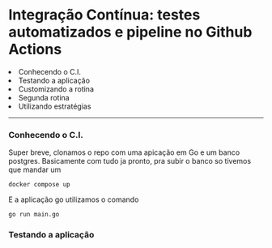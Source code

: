 # Integração Contínua: testes automatizados e pipeline no Github Actions

<li>Conhecendo o C.I.
<li>Testando a aplicação
<li>Customizando a rotina
<li>Segunda rotina
<li>Utilizando estratégias
<hr>
<h3>Conhecendo o C.I.</h3>
<p>Super breve, clonamos o repo com uma apicação em Go e um banco postgres. Basicamente com tudo ja pronto, pra subir o banco so tivemos que mandar um 

```
docker compose up
```
<p>E a aplicação go utilizamos o comando 

```
go run main.go
```

<h3>Testando a aplicação</h3>